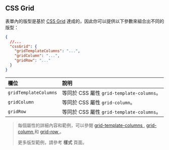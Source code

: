 ## CSS Grid

表單內的版型是基於 <a href="https://developer.mozilla.org/en-US/docs/Web/CSS/CSS_Grid_Layout" target="_blank">CSS Grid</a> 達成的，因此你可以提供以下參數來組合出不同的版型：

```json
{
  //...
  "cssGrid": {
    "gridTemplateColumns": "...",
    "gridColumn": "...",
    "gridRow": "..."
  }
}
```

| 欄位                  | 說明                                      |
| :-------------------- | :---------------------------------------- |
| `gridTemplateColumns` | 等同於 CSS 屬性 `grid-template-columns`。 |
| `gridColumn`          | 等同於 CSS 屬性 `grid-column`。           |
| `gridRow`             | 等同於 CSS 屬性 `grid-template-columns`。 |

> 每個屬性的詳細內容和範例，可以參閱 <a href="https://developer.mozilla.org/en-US/docs/Web/CSS/grid-template-columns" target="_blank">grid-template-columns
> </a>, <a href="https://developer.mozilla.org/en-US/docs/Web/CSS/grid-column" target="_blank">grid-column
> </a> 和 <a href="https://developer.mozilla.org/en-US/docs/Web/CSS/grid-row" target="_blank">grid-row
> </a>。
>
> 更多版型範例，請參考 **樣式** 頁面。
